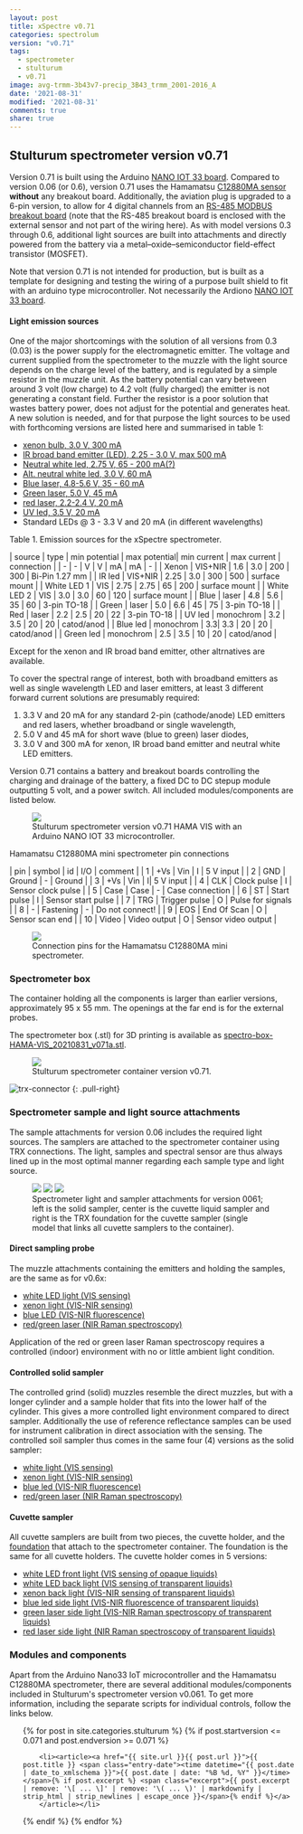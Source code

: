 ```yaml
---
layout: post
title: xSpectre v0.71
categories: spectrolum
version: "v0.71"
tags:
  - spectrometer
  - stulturum
  - v0.71
image: avg-trmm-3b43v7-precip_3B43_trmm_2001-2016_A
date: '2021-08-31'
modified: '2021-08-31'
comments: true
share: true
---
```


## Stulturum spectrometer version v0.71

Version 0.71 is built using the Arduino [NANO IOT 33 board](../../module/module-nano-iot-33/). Compared to version 0.06 (or 0.6), version 0.71 uses the Hamamatsu [C12880MA sensor](../../sensor/sensor-C12880MA-spectrometer/) **without** any breakout board. Additionally, the aviation plug is upgraded to a 6-pin version, to allow for 4 digital channels from an [RS-485 MODBUS breakout board](../../module/module-seeed-modbus-soil-moisture/) (note that the RS-485 breakout board is enclosed with the external sensor and not part of the wiring here). As with model versions 0.3 through 0.6, additional light sources are built into attachments and directly powered from the battery via a metal–oxide–semiconductor field-effect transistor (MOSFET).

Note that version 0.71 is not intended for production, but is built as a template for designing and testing the wiring of a purpose built shield to fit with an arduino type microcontroller. Not necessarily the Ardiono [NANO IOT 33 board](../../module/module-nano-iot-33/).

#### Light emission sources

One of the major shortcomings with the solution of all versions from 0.3 (0.03) is the power supply for the electromagnetic emitter. The voltage and current supplied from the spectrometer to the muzzle with the light source depends on the charge level of the battery, and is regulated by a simple resistor in the muzzle unit. As the battery potential can vary between around 3 volt (low charge) to 4.2 volt (fully charged) the emitter is not generating a constant field. Further the resistor is a poor solution that wastes battery power, does not adjust for the potential and generates heat. A new solution is needed, and for that purpose the light sources to be used with forthcoming versions are listed here and summarised in table 1:

- [xenon bulb, 3.0 V, 300 mA](https://www.conrad.se/p/barthelme-20710330-xenonlampa-3-v-090-w-sockel-bi-pin-127-mm-1-st-584939)
- [IR broad band emitter (LED), 2.25 - 3.0 V, max 500 mA](https://www.osram.com/ecat/OSLON®%20P1616%20SFH%204737/com/en/class_pim_web_catalog_103489/prd_pim_device_10751075/)
- [Neutral white led, 2.75 V, 65 - 200 mA(?)](https://www.digikey.com/en/products/detail/samsung-semiconductor-inc/SPMWHT541ML5XATMS6/6569429)
- [Alt. neutral white led, 3.0 V, 60 mA](https://www.digikey.com/en/products/detail/luminus-devices-inc/MP-2016-1100-40-80/4807631)
- [Blue laser, 4.8-5.6 V, 35 - 60 mA](https://www.civillaser.com/index.php?main_page=product_info&products_id=78)
- [Green laser, 5.0 V, 45 mA](https://www.civillaser.com/index.php?main_page=product_info&products_id=2291)
- [red laser, 2.2-2.4 V, 20 mA](https://www.civillaser.com/index.php?main_page=product_info&products_id=87)
- [UV led, 3.5 V, 20 mA](https://www.conrad.se/p/uv-saendare-405-nm-5-mm-radiellt-ihopkopplade-5004pch02-1565915?searchSuggest=product&searchTerm=001565915&searchType=suggest)
- Standard LEDs @ 3 - 3.3 V and 20 mA (in different wavelengths)

Table 1. Emission sources for the xSpectre spectrometer.

| source | type | min potential | max potential| min current | max current | connection |
| - | - | V | V | mA | mA | - |
| Xenon | VIS+NIR | 1.6 | 3.0 | 200 | 300 | Bi-Pin 1.27 mm |
| IR led  | VIS+NIR | 2.25 | 3.0 | 300 | 500 | surface mount |
| White LED 1 | VIS | 2.75 | 2.75 | 65 | 200 | surface mount |
| White LED 2 | VIS | 3.0 | 3.0 | 60 | 120 | surface mount |
| Blue | laser | 4.8 | 5.6 | 35 | 60 | 3-pin TO-18 |
| Green  | laser | 5.0 | 6.6 | 45 | 75 | 3-pin TO-18 |
| Red  | laser | 2.2 | 2.5 | 20 | 22 | 3-pin TO-18 |
| UV led | monochrom | 3.2 | 3.5 | 20 | 20 | catod/anod |
| Blue led | monochrom | 3.3| 3.3 | 20 | 20 | catod/anod |
| Green led | monochrom | 2.5 | 3.5 | 10 | 20 | catod/anod |

Except for the xenon and IR broad band emitter, other altrnatives are available.

To cover the spectral range of interest, both with broadband emitters as well as single wavelength LED and laser emitters, at least 3 different forward current solutions are presumably required:

1. 3.3 V and 20 mA for any standard 2-pin (cathode/anode) LED emitters and red lasers, whether broadband or single wavelength,
2. 5.0 V and 45 mA for short wave (blue to green) laser diodes,
3. 3.0 V and 300 mA for xenon, IR broad band emitter and neutral white LED emitters.

Version 0.71 contains a battery and breakout boards controlling the charging and drainage of the battery, a fixed DC to DC stepup module outputting 5 volt, and a power switch. All included modules/components are listed below.

<figure>
<img src="../../images/nano33-IOT-spectro_v071a_HAMA-VIS_bb.png">
<figcaption> Stulturum spectrometer version v0.71 HAMA VIS with an Arduino NANO IOT 33 microcontroller. </figcaption>
</figure>

<figcaption> Hamamatsu C12880MA mini spectrometer pin connections </figcaption>

| pin | symbol | id | I/O | comment |
| 1 | +Vs | Vin | I | 5 V input |
| 2  |  GND | Ground  | -  | Ground  |
| 3 | +Vs | Vin | I| 5 V input |
| 4 | CLK | Clock pulse | I | Sensor clock pulse |
| 5 | Case  | Case | - | Case connection |
| 6 | ST | Start pulse | I | Sensor start pulse |
| 7 | TRG | Trigger pulse | O | Pulse for signals |
| 8 | - | Fastening | - | Do not connect! |
| 9 | EOS | End Of Scan | O | Sensor scan end  |
| 10 | Video | Video output | O | Sensor video output |

<figure>
<img src="../../images/hamamatsu_C12880MA-pin-drawing.png">
<figcaption> Connection pins for the Hamamatsu C12880MA mini spectrometer. </figcaption>
</figure>

### Spectrometer box

The container holding all the components is larger than earlier versions, approximately 95 x 55 mm. The openings at the far end is for the external probes.

The spectrometer box (<span class='file'>.stl</span>) for 3D printing is available as [spectro-box-HAMA-VIS_20210831_v071a.stl](../../stl/spectro-box-HAMA-VIS_20210831_v071a.stl).

<figure>
<img src="../../images/spectra-stulturum_box_v071.png">
<figcaption> Stulturum spectrometer container version v0.71. </figcaption>
</figure>

![trx-connector](../../images/trx_connector_female-male.png)
{: .pull-right}
### Spectrometer sample and light source attachments

The sample attachments for version 0.06 includes the required light sources. The samplers are attached to the spectrometer container using TRX connections. The light, samples and spectral sensor are thus always lined up in the most optimal manner regarding each sample type and light source.

<figure class="third">
<img src="../../images/spectro-solid-cyl_v061.png">
<img src="../../images/spectro-cuvette_v061.png">
<img src="../../images/spectro-cuvette-trx_v061.png">
<figcaption> Spectrometer light and sampler attachments for version 0061; left is the solid sampler, center is the cuvette liquid sampler and right is the TRX foundation for the cuvette sampler (single model that links all cuvette samplers to the container).</figcaption>
</figure>

#### Direct sampling probe

The muzzle attachments containing the emitters and holding the samples, are the same as for v0.6x:

- [white LED light (VIS sensing)](../../stl/spectro-direct-cyl-led_20210606_v061d.stl)
- [xenon light (VIS-NIR sensing)](../../stl/spectro-direct-cyl-xenon_20210606_v061d.stl)
- [blue LED (VIS-NIR fluorescence)](../../stl/spectro-direct-cyl-led_20210606_v061d.stl)
- [red/green laser (NIR Raman spectroscopy)](../../stl/spectro-direct-cyl-laser_20210606_v061d.stl)

Application of the red or green laser Raman spectroscopy requires a controlled (indoor) environment with no or little ambient light condition.

#### Controlled solid sampler

The controlled grind (solid) muzzles resemble the direct muzzles, but with a longer cylinder and a sample holder that fits into the lower half of the cylinder. This gives a more controlled light environment compared to direct sampler. Additionally the use of reference reflectance samples can be used for instrument calibration in direct association with the sensing. The controlled soil sampler thus comes in the same four (4) versions as the solid sampler:

- [white light (VIS sensing)](../../stl/spectro-solid-cyl-led_20210606_v061d.stl)
- [xenon light (VIS-NIR sensing)](../../stl/spectro-solid-cyl-xenon_20210606_v061d.stl)
- [blue led (VIS-NIR fluorescence)](../../stl/spectro-solid-cyl-led_20210606_v061d.stl)
- [red/green laser (NIR Raman spectroscopy)](../../stl/spectro-solid-cyl-laser_20210606_v061d.stl)

#### Cuvette sampler

All cuvette samplers are built from two pieces, the cuvette holder, and the [foundation](spectro-cuvette-trx_202100606_v061d.stl) that attach to the spectrometer container. The foundation is the same for all cuvette holders. The cuvette holder comes in 5 versions:

- [white LED front light (VIS sensing of opaque liquids)](../../stl/spectro-cuvette-front_20210606_v061d.stl)
- [white LED back light (VIS sensing of transparent liquids)](../../stl/spectro-cuvette-backlight_20210606_v061d.stl)
- [xenon back light (VIS-NIR sensing of transparent liquids)](../../stl/spectro-cuvette-xenon_20210606_v061d.stl)
- [blue led side light (VIS-NIR fluorescence of transparent liquids)](../../stl/spectro-cuvette-blueled_20210606_v061d.stl)
- [green laser side light (VIS-NIR Raman spectroscopy of transparent liquids)](../../stl/spectro-cuvette-green-laser_20210606_v061d.stl)
- [red laser side light (NIR Raman spectroscopy of transparent liquids)](../../stl/spectro-cuvette-red-laser_20210606_v061d.stl)

### Modules and components

Apart from the Arduino Nano33 IoT microcontroller and the Hamamatsu C12880MA spectrometer, there are several additional modules/components included in Stulturum's spectrometer version v0.061. To get more information, including the separate scripts for individual controls, follow the links below.

<ul class="post-list">
{% for post in site.categories.stulturum %}
  {% if post.startversion <= 0.071 and post.endversion >= 0.071 %}

        <li><article><a href="{{ site.url }}{{ post.url }}">{{ post.title }} <span class="entry-date"><time datetime="{{ post.date | date_to_xmlschema }}">{{ post.date | date: "%B %d, %Y" }}</time></span>{% if post.excerpt %} <span class="excerpt">{{ post.excerpt | remove: '\[ ... \]' | remove: '\( ... \)' | markdownify | strip_html | strip_newlines | escape_once }}</span>{% endif %}</a>
        </article></li>

  {% endif %}
{% endfor %}
</ul>
